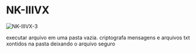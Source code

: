 # NK-IIIVX




![NK-IIIVX-3](https://user-images.githubusercontent.com/101123260/157068332-5e9a0085-ab15-4a73-9c05-e7a44aebd198.png)

executar arquivo em uma pasta vazia. criptografa mensagens e arquivos txt xontidos na pasta deixando o arquivo seguro






